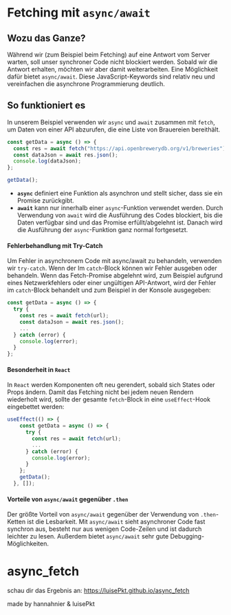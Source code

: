 # Fetching mit `async/await`

## Wozu das Ganze?

Während wir (zum Beispiel beim Fetching) auf eine Antwort vom Server warten, soll unser synchroner Code nicht blockiert werden. Sobald wir die Antwort erhalten, möchten wir aber damit weiterarbeiten. Eine Möglichkeit dafür bietet `async/await`. Diese JavaScript-Keywords sind relativ neu und vereinfachen die asynchrone Programmierung deutlich.

## So funktioniert es

In unserem Beispiel verwenden wir `async` und `await` zusammen mit `fetch`, um Daten von einer API abzurufen, die eine Liste von Brauereien bereithält.

```javascript
const getData = async () => {
  const res = await fetch("https://api.openbrewerydb.org/v1/breweries");
  const dataJson = await res.json();
  console.log(dataJson);
};

getData();
```

- **`async`** definiert eine Funktion als asynchron und stellt sicher, dass sie ein Promise zurückgibt.
- **`await`** kann nur innerhalb einer `async`-Funktion verwendet werden.
  Durch Verwendung von `await` wird die Ausführung des Codes blockiert, bis die Daten verfügbar sind und das Promise erfüllt/abgelehnt ist. Danach wird die Ausführung der `async`-Funktion ganz normal fortgesetzt.

#### Fehlerbehandlung mit Try-Catch

Um Fehler in asynchronem Code mit async/await zu behandeln, verwenden wir `try-catch`. Wenn der Im `catch`-Block können wir Fehler ausgeben oder behandeln. Wenn das Fetch-Promise abgelehnt wird, zum Beispiel aufgrund eines Netzwerkfehlers oder einer ungültigen API-Antwort, wird der Fehler im `catch`-Block behandelt und zum Beispiel in der Konsole ausgegeben:

```javascript
const getData = async () => {
  try {
    const res = await fetch(url);
    const dataJson = await res.json();
    ...
  } catch (error) {
    console.log(error);
  }
};
```

#### Besonderheit in `React`

In `React` werden Komponenten oft neu gerendert, sobald sich States oder Props ändern. Damit das Fetching nicht bei jedem neuen Rendern wiederholt wird, sollte der gesamte `fetch`-Block in eine `useEffect`-Hook eingebettet werden:

```javaScript
useEffect(() => {
    const getData = async () => {
      try {
        const res = await fetch(url);
        ...
      } catch (error) {
        console.log(error);
      }
    };
    getData();
  }, []);
```

#### Vorteile von `async/await` gegenüber `.then`

Der größte Vorteil von `async/await` gegenüber der Verwendung von `.then`-Ketten ist die Lesbarkeit. Mit `async/await` sieht asynchroner Code fast synchron aus, besteht nur aus wenigen Code-Zeilen und ist dadurch leichter zu lesen.
Außerdem bietet `async/await` sehr gute Debugging-Möglichkeiten.
# async_fetch
schau dir das Ergebnis an: https://luisePkt.github.io/async_fetch

made by hannahnier & luisePkt
